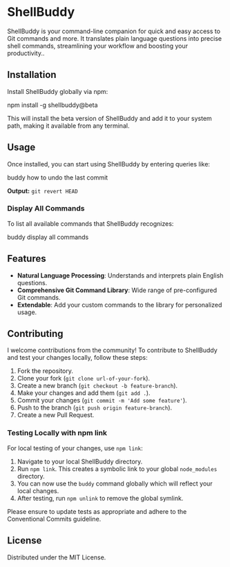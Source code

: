# ShellBuddy

ShellBuddy is your command-line companion for quick and easy access to Git commands and more. It translates plain language questions into precise shell commands, streamlining your workflow and boosting your productivity..

## Installation

Install ShellBuddy globally via npm:

npm install -g shellbuddy@beta


This will install the beta version of ShellBuddy and add it to your system path, making it available from any terminal.

## Usage

Once installed, you can start using ShellBuddy by entering queries like:

buddy how to undo the last commit

**Output:** `git revert HEAD`

### Display All Commands

To list all available commands that ShellBuddy recognizes:

buddy display all commands

## Features

- **Natural Language Processing**: Understands and interprets plain English questions.
- **Comprehensive Git Command Library**: Wide range of pre-configured Git commands.
- **Extendable**: Add your custom commands to the library for personalized usage.

## Contributing

I welcome contributions from the community! To contribute to ShellBuddy and test your changes locally, follow these steps:

1. Fork the repository.
2. Clone your fork (`git clone url-of-your-fork`).
3. Create a new branch (`git checkout -b feature-branch`).
4. Make your changes and add them (`git add .`).
5. Commit your changes (`git commit -m 'Add some feature'`).
6. Push to the branch (`git push origin feature-branch`).
7. Create a new Pull Request.

### Testing Locally with npm link

For local testing of your changes, use `npm link`:

1. Navigate to your local ShellBuddy directory.
2. Run `npm link`. This creates a symbolic link to your global `node_modules` directory.
3. You can now use the `buddy` command globally which will reflect your local changes.
4. After testing, run `npm unlink` to remove the global symlink.

Please ensure to update tests as appropriate and adhere to the Conventional Commits guideline.

## License

Distributed under the MIT License.
